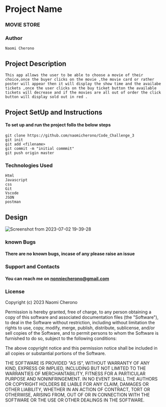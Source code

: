 # Project Name

### MOVIE STORE
### Author 
``` 
Naomi Cherono

```
## Project Description
```
This app allows the user to be able to choose a movie of their choice,once the buyer clicks on the movie ,the movie card or rather poster will appear then it will display the show time and the availabe tickets ,once the user clicks on the buy ticket button the available tickets will decrease and if the movies are all out of order the click button will display sold out in red .
```

## Project SetUp and Instructions
#### To set up and run the project follo the below steps

```
git clone https://github.com/naomicherono/Code_Challenge_3
git init
git add <filename>
git commit -m "initial commmit"
git push origin master

```
### Technologies Used
```
Html
Javascript
css
Git 
Vscode
JSON
postman

```


## Design
![Screenshot from 2023-07-02 19-39-28](https://github.com/naomicherono/Code_Challenge_3/assets/132652298/5b5defc1-6c6c-4dd1-84ec-4f6d3967295e)



### known Bugs
#### There are no known bugs, incase of any please raise an issue

### Support and Contacts

#### You can reach me on nonniecherono@gmail.com
### License

Copyright (c) 2023 Naomi Cherono

Permission is hereby granted, free of charge, to any person obtaining a copy
of this software and associated documentation files (the "Software"), to deal
in the Software without restriction, including without limitation the rights
to use, copy, modify, merge, publish, distribute, sublicense, and/or sell
copies of the Software, and to permit persons to whom the Software is
furnished to do so, subject to the following conditions:

The above copyright notice and this permission notice shall be included in all
copies or substantial portions of the Software.

THE SOFTWARE IS PROVIDED "AS IS", WITHOUT WARRANTY OF ANY KIND, EXPRESS OR
IMPLIED, INCLUDING BUT NOT LIMITED TO THE WARRANTIES OF MERCHANTABILITY,
FITNESS FOR A PARTICULAR PURPOSE AND NONINFRINGEMENT. IN NO EVENT SHALL THE
AUTHORS OR COPYRIGHT HOLDERS BE LIABLE FOR ANY CLAIM, DAMAGES OR OTHER
LIABILITY, WHETHER IN AN ACTION OF CONTRACT, TORT OR OTHERWISE, ARISING FROM,
OUT OF OR IN CONNECTION WITH THE SOFTWARE OR THE USE OR OTHER DEALINGS IN THE
SOFTWARE.